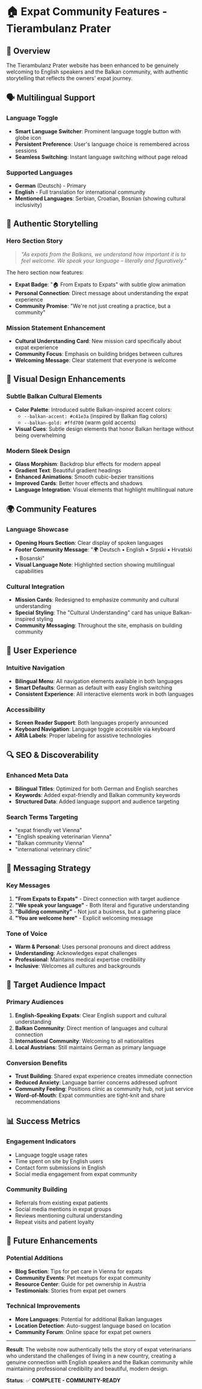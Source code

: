 # 🏠 Expat Community Features - Tierambulanz Prater

## 🌟 Overview

The Tierambulanz Prater website has been enhanced to be genuinely welcoming to English speakers and the Balkan community, with authentic storytelling that reflects the owners' expat journey.

## 🗣️ Multilingual Support

### Language Toggle
- **Smart Language Switcher**: Prominent language toggle button with globe icon
- **Persistent Preference**: User's language choice is remembered across sessions
- **Seamless Switching**: Instant language switching without page reload

### Supported Languages
- **German** (Deutsch) - Primary
- **English** - Full translation for international community
- **Mentioned Languages**: Serbian, Croatian, Bosnian (showing cultural inclusivity)

## 📖 Authentic Storytelling

### Hero Section Story
> *"As expats from the Balkans, we understand how important it is to feel welcome. We speak your language – literally and figuratively."*

The hero section now features:
- **Expat Badge**: "🏠 From Expats to Expats" with subtle glow animation
- **Personal Connection**: Direct message about understanding the expat experience
- **Community Promise**: "We're not just creating a practice, but a community"

### Mission Statement Enhancement
- **Cultural Understanding Card**: New mission card specifically about expat experience
- **Community Focus**: Emphasis on building bridges between cultures
- **Welcoming Message**: Clear statement that everyone is welcome

## 🎨 Visual Design Enhancements

### Subtle Balkan Cultural Elements
- **Color Palette**: Introduced subtle Balkan-inspired accent colors:
  - `--balkan-accent: #c41e3a` (inspired by Balkan flag colors)
  - `--balkan-gold: #ffd700` (warm gold accents)
- **Visual Cues**: Subtle design elements that honor Balkan heritage without being overwhelming

### Modern Sleek Design
- **Glass Morphism**: Backdrop blur effects for modern appeal
- **Gradient Text**: Beautiful gradient headings
- **Enhanced Animations**: Smooth cubic-bezier transitions
- **Improved Cards**: Better hover effects and shadows
- **Language Integration**: Visual elements that highlight multilingual nature

## 🌍 Community Features

### Language Showcase
- **Opening Hours Section**: Clear display of spoken languages
- **Footer Community Message**: "🌍 Deutsch • English • Srpski • Hrvatski • Bosanski"
- **Visual Language Note**: Highlighted section showing multilingual capabilities

### Cultural Integration
- **Mission Cards**: Redesigned to emphasize community and cultural understanding
- **Special Styling**: The "Cultural Understanding" card has unique Balkan-inspired styling
- **Community Messaging**: Throughout the site, emphasis on building community

## 📱 User Experience

### Intuitive Navigation
- **Bilingual Menu**: All navigation elements available in both languages
- **Smart Defaults**: German as default with easy English switching
- **Consistent Experience**: All interactive elements work in both languages

### Accessibility
- **Screen Reader Support**: Both languages properly announced
- **Keyboard Navigation**: Language toggle accessible via keyboard
- **ARIA Labels**: Proper labeling for assistive technologies

## 🔍 SEO & Discoverability

### Enhanced Meta Data
- **Bilingual Titles**: Optimized for both German and English searches
- **Keywords**: Added expat-friendly and Balkan community keywords
- **Structured Data**: Added language support and audience targeting

### Search Terms Targeting
- "expat friendly vet Vienna"
- "English speaking veterinarian Vienna"
- "Balkan community Vienna"
- "international veterinary clinic"

## 💬 Messaging Strategy

### Key Messages
1. **"From Expats to Expats"** - Direct connection with target audience
2. **"We speak your language"** - Both literal and figurative understanding
3. **"Building community"** - Not just a business, but a gathering place
4. **"You are welcome here"** - Explicit welcoming message

### Tone of Voice
- **Warm & Personal**: Uses personal pronouns and direct address
- **Understanding**: Acknowledges expat challenges
- **Professional**: Maintains medical expertise credibility
- **Inclusive**: Welcomes all cultures and backgrounds

## 🎯 Target Audience Impact

### Primary Audiences
1. **English-Speaking Expats**: Clear English support and cultural understanding
2. **Balkan Community**: Direct mention of languages and cultural connection
3. **International Community**: Welcoming to all nationalities
4. **Local Austrians**: Still maintains German as primary language

### Conversion Benefits
- **Trust Building**: Shared expat experience creates immediate connection
- **Reduced Anxiety**: Language barrier concerns addressed upfront
- **Community Feeling**: Positions clinic as community hub, not just service
- **Word-of-Mouth**: Expat communities are tight-knit and share recommendations

## 📊 Success Metrics

### Engagement Indicators
- Language toggle usage rates
- Time spent on site by English users
- Contact form submissions in English
- Social media engagement from expat community

### Community Building
- Referrals from existing expat patients
- Social media mentions in expat groups
- Reviews mentioning cultural understanding
- Repeat visits and patient loyalty

## 🚀 Future Enhancements

### Potential Additions
- **Blog Section**: Tips for pet care in Vienna for expats
- **Community Events**: Pet meetups for expat community
- **Resource Center**: Guide for pet ownership in Austria
- **Testimonials**: Stories from expat pet owners

### Technical Improvements
- **More Languages**: Potential for additional Balkan languages
- **Location Detection**: Auto-suggest language based on location
- **Community Forum**: Online space for expat pet owners

---

**Result**: The website now authentically tells the story of expat veterinarians who understand the challenges of living in a new country, creating a genuine connection with English speakers and the Balkan community while maintaining professional credibility and beautiful, modern design.

**Status**: ✅ **COMPLETE - COMMUNITY-READY**
